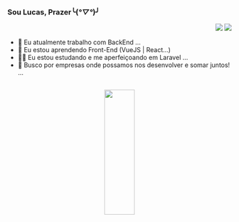 ### Sou Lucas, Prazer╰(*°▽°*)╯
<div align="right">
  <a href = "mailto:lucasmartinsde@gmail.com"><img src="https://img.shields.io/badge/-Gmail-%23333?style=for-the-badge&logo=gmail&logoColor=white" target="_blank"></a>
  <a href="https://www.linkedin.com/in/lucas-martins-4a4b55190/" target="_blank"><img src="https://img.shields.io/badge/-LinkedIn-%230077B5?style=for-the-badge&logo=linkedin&logoColor=white" target="_blank"></a> 
</div>
 
  


- 🔭 Eu atualmente trabalho com BackEnd ...
- 🌱 Eu estou aprendendo Front-End (VueJS | React...)
- 🐱‍💻 Eu estou estudando e me aperfeiçoando em Laravel ...
- 👯 Busco por empresas onde possamos nos desenvolver e somar juntos! ...

##

<div align="center">
  <a href="https://github.com/htmlucas">
  <img width="37%" height="280em" src="https://github-readme-stats.vercel.app/api/top-langs/?username=htmlucas&layout=compact&langs_count=7&theme=onedark"/>
</div>
  
##
 
 

